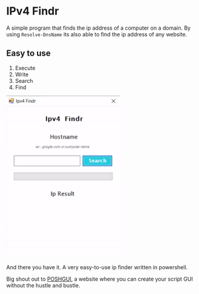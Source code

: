 # IPv4 Findr
A simple program that finds the ip address of a computer on a domain.
By using `Resolve-DnsName` its also able to find the ip address of any website.

## Easy to use
1. Execute
2. Write
3. Search
4. Find

 <img src="images/IPv4Findr.gif" alt="IPv4 gif example" width="300">

And there you have it. A very easy-to-use ip finder written in powershell.

Big shout out to [POSHGUI](https://poshgui.com/), a website where you can create your script GUI without the hustle and bustle.
